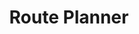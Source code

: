 ---
title: Route Planner
layout: post
image: /images/abrp.jpg
external: https://abetterrouteplanner.com/
---